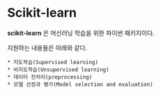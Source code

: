 # Scikit-learn  

**scikit-learn** 은 머신러닝 학습을 위한 파이썬 패키지이다.  

지원하는 내용들은 아래와 같다.  

```   
* 지도학습(Supervised learning)  
* 비지도학습(Unsupervised learning)  
* 데이터 전처리(preprocessing)  
* 모델 선정과 평가(Model selection and evaluation)
```  
